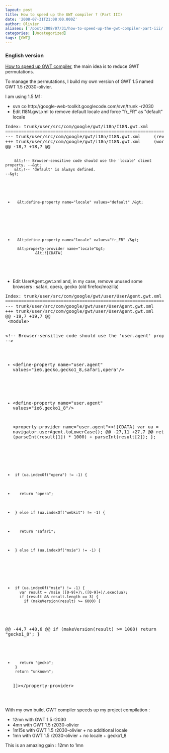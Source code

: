 ```yaml
---
layout: post
title: How to speed up the GWT compiler ? (Part III)
date: '2008-07-31T21:08:00.000Z'
author: Olivier
aliases: ['/post/2008/07/31/how-to-speed-up-the-gwt-compiler-part-iii/', '/post/2008/07/31/can-i-speed-up-the-gwt-compiler-part-iii/', '/post/2008-07-31-can-i-speed-up-the-gwt-compiler-part-iii.html']
categories: [Uncategorized]
tags: [GWT]
---
```


<h3>English version</h3> <p><a href="/post/2008-07-31-how-to-speed-up-the-gwt-compiler-part-i.html">How to speed up GWT compiler</a>, the main idea is to reduce GWT permutations.</p> <p>To manage the permutations, I build my own version of GWT 1.5 named GWT 1.5 r2030-olivier.</p> <p>I am using 1.5 M1:</p> <ul> <li>svn co http://google-web-toolkit.googlecode.com/svn/trunk -r2030</li> <li>Edit I18N.gwt.xml to remove default locale and force &quot;fr_FR&quot; as &quot;default&quot; locale</li> </ul>
<pre class="prettyprint">
Index: trunk/user/src/com/google/gwt/i18n/I18N.gwt.xml
===================================================================
--- trunk/user/src/com/google/gwt/i18n/I18N.gwt.xml     (revision 2030)
+++ trunk/user/src/com/google/gwt/i18n/I18N.gwt.xml     (working copy)
@@ -18,7 +18,7 @@
 
        &lt;!-- Browser-sensitive code should use the 'locale' client property. --&gt;
        &lt;!-- 'default' is always defined.                                    --&gt;
-       &lt;define-property name="locale" values="default" /&gt;
+       &lt;define-property name="locale" values="fr_FR" /&gt;
 
        &lt;property-provider name="locale"&gt;
                &lt;![CDATA[
</pre>
 <ul> <li>Edit UserAgent.gwt.xml and, in my case, remove unused some browsers : safari, opera, gecko (old firefox/mozilla)</li> </ul> 
<pre  class="prettyprint">
Index: trunk/user/src/com/google/gwt/user/UserAgent.gwt.xml
===================================================================
--- trunk/user/src/com/google/gwt/user/UserAgent.gwt.xml        (revision 2030)
+++ trunk/user/src/com/google/gwt/user/UserAgent.gwt.xml        (working copy)
@@ -19,7 +19,7 @@
 &lt;module&gt;
 
   &lt;!-- Browser-sensitive code should use the 'user.agent' property --&gt;
-  &lt;define-property name="user.agent" values="ie6,gecko,gecko1_8,safari,opera"/&gt;
+  &lt;define-property name="user.agent" values="ie6,gecko1_8"/&gt;
 
   &lt;property-provider name="user.agent"&gt;&lt;![CDATA[
       var ua = navigator.userAgent.toLowerCase();
@@ -27,11 +27,7 @@
           return (parseInt(result[1]) * 1000) + parseInt(result[2]);
       };
 
-      if (ua.indexOf("opera") != -1) {
-        return "opera";
-      } else if (ua.indexOf("webkit") != -1) {
-        return "safari";
-      } else if (ua.indexOf("msie") != -1) {
+      if (ua.indexOf("msie") != -1) {
         var result = /msie ([0-9]+)\.([0-9]+)/.exec(ua);
         if (result && result.length == 3) {
           if (makeVersion(result) >= 6000) {
@@ -44,7 +40,6 @@
           if (makeVersion(result) >= 1008)
             return "gecko1_8";
           }
-        return "gecko";
       }
       return "unknown";
   ]]&gt;&lt;/property-provider&gt;
</pre>
<p>With my own build, GWT compiler speeds up my project compilation :</p> <ul> <li>12mn with GWT 1.5 r2030</li> <li>4mn with GWT 1.5 r2030-olivier</li> <li>1m15s with GWT 1.5 r2030-olivier + no additional locale</li> <li>1mn with GWT 1.5 r2030-olivier + no locale + gecko1_8</li> </ul> <p>This is an amazing gain : 12mn to 1mn</p>
